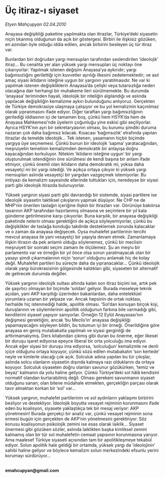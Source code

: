 # Üç itiraz-ı siyaset

*Etyen Mahçupyan 02.04.2010*

<div class="yazi"><p>Anayasa değişikliği paketine yapılmakta olan itirazlar, Türkiye’deki siyasetin niçin tıkanmış olduğunun da açık bir göstergesi. Birbiri ile ilişkisiz gözüken, en azından öyle olduğu iddia edilen, ancak birbirini besleyen üç tür itiraz var. </p>
<p>Bunlardan biri doğrudan yargı mensupları tarafından seslendirilen ‘ideolojik’ itiraz... Bu cenahta yer alan yüksek yargı mensupları üç noktayı öne çıkarıyorlar: Yapılmak istenen değişim Anayasa’ya aykırıdır; yargı bağımsızlığını gerilettiği için kuvvetler ayrılığı ilkesini zedelemektedir; ve asıl amaç siyasi iktidarın isteğine uygun bir yargının yaratılmasıdır. Ne var ki yapılmak istenen değişikliklerin Anayasa’da çelişki veya tutarsızlığa neden olacağına dair herhangi bir muhakeme ileri sürülmemekte. Bu durumda ‘anayasa’ teriminden hayali, ideolojik bir niteliğin algılandığı ve aslında yapılacak değişikliğin kemalizme aykırı bulunduğunu anlıyoruz. Gerçekten de Türkiye demokrasiye ulaşmaya çalışıyor ve bu yol kemalizmin kaçınılmaz olarak yıpranmasını ifade ediyor. Diğer taraftan yargı bağımsızlığının gerilediği iddiasının içi de tamamen boş, çünkü hem HSYK’da hem de Anayasa Mahkemesi’nde üyelerin çoğunluğu yine eskisi gibi seçiliyorlar. Ayrıca HSYK’nın ayrı bir sekretaryasının olması, bu kurumu şimdiki duruma nazaran çok daha bağımsız kılacak. Kısacası ‘bağımsızlık’ etrafında yapılan itirazlar da temelde ideolojik... Tek istenen, yasamanın hiçbir biçimde yargıya üye seçmemesi. Çünkü bunun bir ideolojik ‘sapma’ yaratacağından, meşruiyetin temelinin kemalizmden demokratik bir anlayışa doğru kayacağından korkuluyor. Nitekim ‘iktidarın isteğine uygun’ bir yargı oluşturulmak istendiğinin öne sürülmesi de kendi başına bir anlam ifade etmiyor, çünkü önemli olan iktidarın daha demokratik mi, yoksa daha vesayetçi mi bir yargı istediği. Ve açıkça ortaya çıkıyor ki yüksek yargı mensupları aslında vesayetçi bir yargıdan vazgeçmek istemiyorlar. Bu imtiyazı da kemalizm sayesinde ellerinde tuttukları için, neredeyse bir siyasi parti gibi ideolojik itirazda bulunuyorlar.</p>
<p>Yüksek yargının siyasi parti gibi davrandığı bir sistemde, siyasi partilere ise ideolojik siyasetin taktiksel çıkışlarını yapmak düşüyor. Ne CHP ne de MHP’nin önerilen taslağın içeriğine ilişkin bir itirazları var. Görünüşe bakılırsa tasarının AKP tarafından hazırlanmış olmasına ve seçimlere bir yıl kala gündeme getirilmesine karşı çıkıyorlar. Buna karşılık, bir anayasa değişikliği paketinde nelerin olması gerektiğini de açıkça söyleyemiyorlar, çünkü bu değişiklikler de taslağa konduğu takdirde desteklemek zorunda kalacaklar ve o zaman da anayasa değişecek. Oysa muhalefet partilerinin tercihi mevcut anayasa ile yani vesayetçi bir yapıyla devam etmek. Zamanlamaya ilişkin itirazın da pek anlamlı olduğu söylenemez, çünkü bir meclisin meşruiyeti bir sonraki seçim zamanı ile ölçülemez. Şu an meşru bir parlamento var ve örneğin bir yıl önce olsa sorun yaratmayacak olan bir yasayı şimdi çıkarmalarının niçin ‘sorun’ olduğunu anlamak hiç de kolay değil. Muhalefet partileri bu süreçte daha da yıpranacaklar... Çünkü ideolojik olarak yargı bürokrasisinin gölgesinde kaldıkları gibi, siyaseten bir alternatif de getirecek durumda değiller.</p>
<p>Yüksek yargının ideolojik sultası altında kalan son itiraz biçimi ise, artık pek de şaşırtıcı olmayan bir biçimde ‘soldan’ geliyor. Burada meseleye teknik açıdan, yani AKP karşıtlığı üzerinden bakanlardan, daha entelektüel yorumlara uzanan bir yelpaze var. Ancak hepsinin de ortak noktası, herhalde hiç istenmediği halde, apolitik olması. ‘Sol’dan konuşan birçok kişi, duruşlarının ve söylemlerinin apolitik olduğunun farkına bile varmadığı gibi, kendilerini siyaset yapıyor sanıyorlar. Örneğin 12 Eylül Anayasası’nın değişmesi gerektiğini, ancak ‘bu Meclis’in’ anayasa değişikliği yapamayacağını söyleyen bildiri, bu tutumun iyi bir örneği. Önerildiğine göre anayasa en geniş mutabakatla yapılmalı ve siyasi gerginliği de arttırmamalıymış. Ders kitabından çıkmış gibi duran bu önerme, eğer ilkesel bir duruşu işaret ediyorsa epeyce liberal bir orta yolculuğu ima ediyor. Ancak eğer siyasi bir duruşu ima ediyorsa, ‘solculuğun’ kemalizmle ne denli içiçe olduğunu ortaya koyuyor, çünkü sözü edilen mutabakatın ‘son kertede’ neyle ve kimlerle olacağı çok açık. Solculuk adına yapılan bu tür çıkışlar, aslında solcu olanların siyasetin dışında kalmaya razı olduklarını da ortaya koyuyor. Solculuk siyaseten doğru olanları savunur gözükürken, ‘temiz ve beyaz’ kalmanın da yolu haline geliyor. Çünkü Türkiye’deki sol hâlâ kendisini normatif olandan kurtarabilmiş değil. Olması gerekeni savunmanın siyaset olduğunu sanan; olan bitene müdahale etmekten, gerçekliğin parçası olarak tavır almaktan korkan bir ‘sol’ var... </p>
<p>Yüksek yargının, muhalefet partilerinin ve sol aydınların yaklaşımı birbirini besliyor ve destekliyor. İdeolojik boyutta vesayet rejiminin korunmasını ifade eden bu koalisyon, siyasete yaklaştıkça tek bir mesaj veriyor: AKP yönetmesin! Burada gerçekçi bir analiz var, çünkü vesayet rejiminin sona ermesi bugün için gerçekten de AKP’nin yönetmesini gerektiriyor. Söz konusu koalisyonun psikolojik zemini ise esas olarak laiklik... Siyaset önermesi gibi gözüken sözler, aslında laiklikten başka kimliksel zemini kalmamış olan bir tür sol muhalefetin cemaat yapısının korunmasına yarıyor. Ama maalesef Türkiye siyaseti açısından tam bir apolitikleşmeye tekabül ediyor. Solun apolitik hale geldiği bir ortamda, yüksek yargı da ‘ideolojinin’ sahibi haline geliyor ve böylece kemalizm solun merkezindeki efsunlu yerini korumayı sürdürüyor...</p>
<p><b><br/>emahcupyan@gmail.com</b></p></div>
